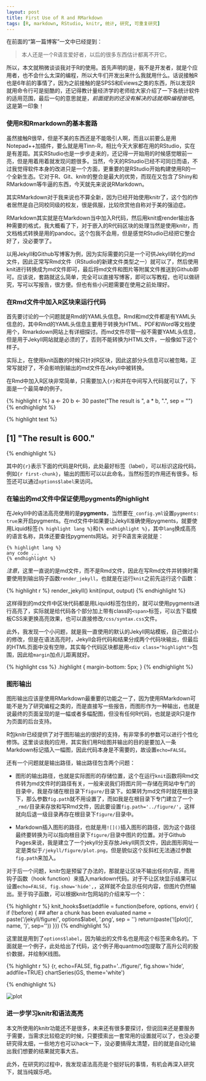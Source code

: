 ```yaml
---
layout: post
title: First Use of R and RMarkdown
tags: [R, markdown, RStudio, knitr, 统计, 研究, 可重复研究]
---
```


在前面的“第一篇博客”一文中已经提到：

> 本人还是一个R语言爱好者，以后的很多东西估计都离不开它。

所以，本文就稍微谈谈我对于R的使用。首先声明的是，我不是开发者，就是个应用者，也不会什么太深的编程，所以大牛们开发出来什么我就用什么。话说接触R也是6年前的事情了，因为之前接触的是SPSS和Eviews之类的东西，所以发现R就用命令行可是挺酷的，还记得教计量经济学的老师给大家介绍了一下各统计软件的适用范围，最后一句的意思就是，*前面提到的还没有解决的话就用R编程做吧*。这是第一印象！

### 使用R和Rmarkdown的基本套路

虽然接触R很早，但是不美的东西还是不能吸引人啊，而且以前要么是用Notepad++加插件，要么就是用Tinn-R，相比今天大家都在用的RStudio，实在是有差距。其实RStudio也是一步步走来的，还记得一开始用的时候感觉眼前一亮，但是用着用着就发现问题很多。当然，今天的RStudio已经不可同日而语，不过我觉得软件本身的改进只是一个方面，更重要的是RStudio开始构建使用R的一个全新生态。它对于R、Git、knitr的整合是最大的优势，而现在又包含了Shiny和RMarkdown等牛逼的东西，今天就先来说说RMarkdown。

其实RMarkdown对于我来说也不算全新，因为已经开始使用knitr了，这个包的作者居然是自己同校同级的校友，很是佩服，比较欣赏他自称对于美的强迫症。

RMarkdown其实就是在Markdown当中加入R代码，然后用knit或render输出各种需要的格式，我大概看了下，对于嵌入的R代码区块的处理当然是使用knitr，而文档格式转换是用的pandoc。这个包我不会用，但是感觉RStudio已经把它整合好了，没必要学了。

以用Jekyll和Github写博客为例，因为实际需要的只是一个可供Jekyll转化的md文件，因此正常写Rmd文件（RStudio的新建文件类型之一）就可以了，然后使用knit进行转换成为md文件即可，最后将md文件和图片等附属文件推送到Github即可。应该说，套路就这么简单，完全可以直接写博客，即可以写教程，也可以做研究，写可以写报告，很方便。但也有些小问题需要在使用之前处理好。

### 在Rmd文件中加入R区块来运行代码

首先要讨论的一个问题就是Rmd的YAML头信息。Rmd和md文件都是有YAML头信息的，其中Rmd的YAML头信息主要用于转换为HTML、PDF和Word等文档使用个，Rmarkdown网站上有详细探讨。而md文件尽管一般不需要YAML头信息，但是用于Jekyll网站就是必须的了，否则不能转换为HTML文件，一般像如下这个样子。

实际上，在使用knit函数的时候只针对R区块，因此这部分头信息可以被忽略，正常写就好了，不会影响到输出的md文件在Jekyll中被转换。

在Rmd中加入R区块非常简单，只需要加入`{r}`和并在中间写入代码就可以了，下面是一个最简单的例子。


{% highlight r %}
a <- 20
b <- 30
paste("The result is ", a * b, ".", sep = "")
{% endhighlight %}



{% highlight text %}
## [1] "The result is 600."
{% endhighlight %}


其中的`{r}`表示下面的代码是R代码，此处最好标签（label），可以标识这段代码，例如`{r first-chunk}`，输出的图形可以以此命名，当然标签的作用还有很多。标签还可以通过`options$label`来访问。

### 在输出的md文件中保证使用pygments的highlight

在Jekyll中的语法高亮使用的是**pygments**，当然要在`_config.yml`设置`pygments: true`来开启pygments。在md文件中如果要让Jekyll准确使用pygments，就要使用Liquid标签`{% highlight lang %}`和`{% endhighlight %}`，其中`lang`换成高亮的语言名称，具体还要查找pygments网站。对于R语言来说就是：

```
{% highlight lang %}
any code ...
{% endhighlight %}
```

*注意*，这里一直说的是md文件，而不是Rmd文件，因此在写Rmd文件并转换时需要使用到输出钩子函数`render_jekyll`，也就是在运行`knit`之前先运行这个函数：

{% highlight r %}
render_jekyll()
knit(input, output)
{% endhighlight %}

这样得到的md文件中区块代码都是用Liquid标签包住的，就可以使用pygments进行高亮了，实际就是给代码各个部分加上带有class的`<span>`标签，可以去下载模板CSS来更换高亮效果，也可以直接修改`/css/syntax.css`文件。

此外，我发现一个小问题，就是我一直使用的默认的Jekyll网站模板，自己做过小的修改，但是在语法高亮时，Jekyll会将代码和结果分成两个代码块输出，但最后的HTML页面中没有空隙，其实每个代码区块都是用`<div class="highlight">`包围，因此给`margin`加点儿距离就好。

{% highlight css %}
.highlight {
  margin-bottom: 5px;
}
{% endhighlight %}

### 图形输出

图形输出应该是使用RMarkdown最重要的功能之一了，因为使用RMarkdown可能不是为了研究编程之类的，而是直接写一些报告，而图形作为一种输出，也就是说最终的页面呈现的是一幅或者多幅配图，但没有任何R代码，也就是说R只是作为页面的后台支持。

R包knitr已经提供了对于图形输出的很好的支持，有非常多的参数可以进行个性化修饰。这里谈谈我的应用，其实我们用R绘图并输出的目的是要加入一条Markdown标记插入一幅图，因此代码本身是不需要的，故设置`echo=FALSE`。

还有一个问题就是输出路径，输出路径包含两个问题：

- 图形的输出路径，也就是实际图形的存储位置，这个在运行`knit`函数将Rmd文件转为md文件时的路径有关，一般来说我们将图片同一存储在网站中专门的目录中，我是存储在根目录下`figure/`目录下。如果转为md文件时就在根目录下，那么参数`fig.path`就不用设置了，而如我是在根目录下专门建立了一个`_rmd/`目录来存放和写Rmd文件，因此要设置`fig.path='../figure/'`，这样就向后退一级目录再存在根目录下`figure/`目录中。

- Markdown插入图形的路径，也就是用`![]()`插入图形的路径，因为这个路径最终要转换为可以指向根目录下`figure/`目录中图片的位置。对于Github Pages来说，我是建立了一个jekyll分支存放Jekyll网页文件，因此图形网址一定是类似于`/jekyll/figure/plot.png`，但是貌似这个反斜杠无法通过参数`fig.path`来加入。

对于后一个问题，knitr包是预留了办法的，那就是让区块不输出任何内容，而用钩子函数（hook function）来插入markdown代码。对于不让区块显示结果可以设置`echo=FALSE, fig.show='hide',`，这样就不会显示任何内容，但图片仍然输出。至于钩子函数，可以根据knitr包网站的介绍来写一个：

{% highlight r %}
knit_hooks$set(addfile = function(before, options, envir) {
  if (!before) {    ## after a chunk has been evaluated
    name = paste('/jekyll/figure/', options$label, '.png', sep = '')
    return(paste('![plot](', name, ')', sep=''))
  }})
{% endhighlight %}

这里就是用到了`options$label`，因为输出的文件名也是用这个标签来命名的。下面就是一个例子，此处给出了代码，这个例子用quantmod包提取了高升公司的股价数据，并绘制K线图。

{% highlight r %}
{r, echo=FALSE, fig.path='../figure/', fig.show='hide', addfile=TRUE}
chartSeries(GS, theme='white')

{% endhighlight %}

![plot](/jekyll/figure/2014-04-14-candlestick.png)

### 进一步学习knitr和语法高亮

本文所使用的knitr功能还不是很多，未来还有很多要探讨，但说回来还是要服务于需要，当需求比较稳定的时候，只要摸索出一套常用的设置就可以了，也没必要研究得太细，一些地方也可以hack一下，没必要搞得太清楚，目的就是自动化输出我们想要的结果就完事大吉。

此外，在研究的过程中，我发现语法高亮是个挺好玩的事情，有机会再深入研究下，就当纯娱乐吧。
